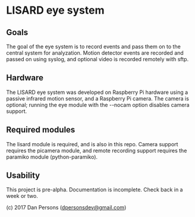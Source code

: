 # LISARD eye system
## Goals
The goal of the eye system is to record events and pass them on to the central system for analyzation. Motion detector events are recorded and passed on using syslog, and optional video is recorded remotely with sftp.

## Hardware
The LISARD eye system was developed on Raspberry Pi hardware using a passive infrared motion sensor, and a Raspberry Pi camera. The camera is optional; running the eye module with the --nocam option disables camera support.

## Required modules
The lisard module is required, and is also in this repo. Camera support requires the picamera module, and remote recording support requires the paramiko module (python-paramiko).

## Usability
This project is pre-alpha. Documentation is incomplete. Check back in a week or two.

(c) 2017 Dan Persons ([dpersonsdev@gmail.com](mailto:dpersonsdev@gmail.com))
